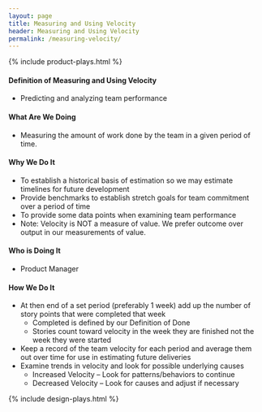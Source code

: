 ```yaml
---
layout: page
title: Measuring and Using Velocity
header: Measuring and Using Velocity
permalink: /measuring-velocity/
---
```

<div class="row">
    <div class="col-md-3">
        {% include product-plays.html %}
    </div>
    <div class="col-md-6">
        <h4 class="Definition" id="Definition">
            Definition of Measuring and Using Velocity
        </h4>
            <ul>
                <li>Predicting and analyzing team performance</li>
            </ul>
        <h4 class="What" id="What">
            What Are We Doing
        </h4>
	        <ul>
                <li>Measuring the amount of work done by the team in a given period of time.</li>
	        </ul>
        <h4 class="Why" id="Why">
            Why We Do It
        </h4>
            <ul>
                <li>
                To establish a historical basis of estimation so we may estimate timelines for future development
                </li>
                <li>Provide benchmarks to establish stretch goals for team commitment over a period of time
                </li>
                <li>To provide some data points when examining team performance
                </li>
                <li>Note: Velocity is NOT a measure of value.  We prefer outcome over output in our measurements of value.
                </li>
	        </ul>
        <h4 class="Who" id="Who">
            Who is Doing It
        </h4>
            <ul>
                <li>Product Manager</li>
            </ul>
        <h4 class="How" id="How">
            How We Do It
        </h4>
            <ul>
                <li>
                    At then end of a set period (preferably 1 week) add up the number of story points that were completed that week
                    <ul>
                        <li>
                        Completed is defined by our Definition of Done
                        </li>
			<li>
                        Stories count toward velocity in the week they are finished not the week they were started
                        </li>
                    </ul>
                </li>
                <li>
                    Keep a record of the team velocity for each period and average them out over time for use in estimating future deliveries
                </li>
                <li>
                    Examine trends in velocity and look for possible underlying causes
                    <ul>
                        <li>Increased Velocity – Look for patterns/behaviors to continue</li>
                        <li>Decreased Velocity – Look for causes and adjust if necessary</li>
                    </ul>
                </li>
            </ul>
    </div>
    <div class="col-md-3">
        {% include design-plays.html %}
    </div>
</div>

